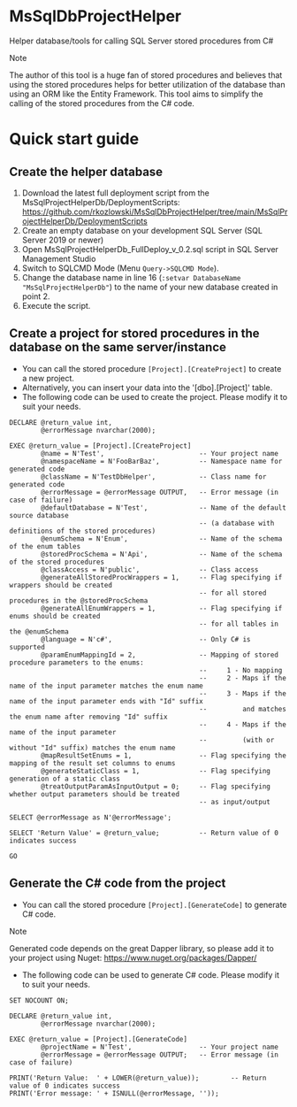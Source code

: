 # MsSqlDbProjectHelper
Helper database/tools for calling SQL Server stored procedures from C#
> [!NOTE]
> The author of this tool is a huge fan of stored procedures and believes that using the stored procedures helps for better utilization of the database than using an ORM like the Entity Framework.
> This tool aims to simplify the calling of the stored procedures from the C# code.

# Quick start guide

## Create the helper database
1. Download the latest full deployment script from the MsSqlProjectHelperDb/DeploymentScripts:
  https://github.com/rkozlowski/MsSqlDbProjectHelper/tree/main/MsSqlProjectHelperDb/DeploymentScripts
2. Create an empty database on your development SQL Server (SQL Server 2019 or newer)
3. Open MsSqlProjectHelperDb_FullDeploy_v_0.2.sql script in SQL Server Management Studio
4. Switch to SQLCMD Mode (Menu `Query->SQLCMD Mode`).
5. Change the database name in line 16 (`:setvar DatabaseName "MsSqlProjectHelperDb"`) to the name of your new database created in point 2.
6. Execute the script.

## Create a project for stored procedures in the database on the same server/instance
- You can call the stored procedure `[Project].[CreateProject]` to create a new project.
- Alternatively, you can insert your data into the '[dbo].[Project]' table.
- The following code can be used to create the project. Please modify it to suit your needs.
```TSQL
DECLARE	@return_value int,
        @errorMessage nvarchar(2000);

EXEC @return_value = [Project].[CreateProject]
        @name = N'Test',                        -- Your project name
        @namespaceName = N'FooBarBaz',          -- Namespace name for generated code
        @className = N'TestDbHelper',           -- Class name for generated code
        @errorMessage = @errorMessage OUTPUT,   -- Error message (in case of failure)
        @defaultDatabase = N'Test',             -- Name of the default source database
                                                -- (a database with definitions of the stored procedures)
        @enumSchema = N'Enum',                  -- Name of the schema of the enum tables
        @storedProcSchema = N'Api',             -- Name of the schema of the stored procedures
        @classAccess = N'public',               -- Class access
        @generateAllStoredProcWrappers = 1,     -- Flag specifying if wrappers should be created
                                                -- for all stored procedures in the @storedProcSchema
        @generateAllEnumWrappers = 1,           -- Flag specifying if enums should be created
                                                -- for all tables in the @enumSchema
        @language = N'c#',                      -- Only C# is supported
        @paramEnumMappingId = 2,                -- Mapping of stored procedure parameters to the enums:
                                                --     1 - No mapping
                                                --     2 - Maps if the name of the input parameter matches the enum name
                                                --     3 - Maps if the name of the input parameter ends with "Id" suffix
                                                --         and matches the enum name after removing "Id" suffix
                                                --     4 - Maps if the name of the input parameter
                                                --         (with or without "Id" suffix) matches the enum name
        @mapResultSetEnums = 1,                 -- Flag specifying the mapping of the result set columns to enums
        @generateStaticClass = 1,               -- Flag specifying generation of a static class
        @treatOutputParamAsInputOutput = 0;     -- Flag specifying whether output parameters should be treated
                                                -- as input/output

SELECT @errorMessage as N'@errorMessage';

SELECT 'Return Value' = @return_value;          -- Return value of 0 indicates success

GO
```
## Generate the C# code from the project
- You can call the stored procedure `[Project].[GenerateCode]` to generate C# code.
> [!NOTE]
> Generated code depends on the great Dapper library, so please add it to your project using Nuget:
> https://www.nuget.org/packages/Dapper/
- The following code can be used to generate C# code. Please modify it to suit your needs.
```TSQL
SET NOCOUNT ON;

DECLARE	@return_value int,
        @errorMessage nvarchar(2000);

EXEC @return_value = [Project].[GenerateCode]
        @projectName = N'Test',                 -- Your project name
        @errorMessage = @errorMessage OUTPUT;   -- Error message (in case of failure)

PRINT('Return Value:  ' + LOWER(@return_value));        -- Return value of 0 indicates success
PRINT('Error message: ' + ISNULL(@errorMessage, ''));  

```

